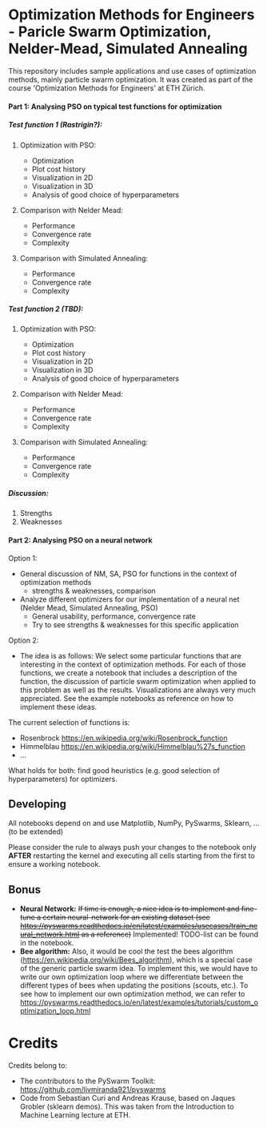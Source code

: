 # **Optimization Methods for Engineers** - Paricle Swarm Optimization, Nelder-Mead, Simulated Annealing
This repository includes sample applications and use cases of optimization methods, mainly particle swarm optimization. It was created as part of the course 'Optimization Methods for Engineers' at ETH Zürich.

#### Part 1: Analysing PSO on typical test functions for optimization
##### **Test function 1 (Rastrigin?):**
1. Optimization with PSO:
    * Optimization
    * Plot cost history
    * Visualization in 2D
    * Visualization in 3D 
    * Analysis of good choice of hyperparameters 
    
    
2. Comparison with Nelder Mead:
    * Performance
    * Convergence rate
    * Complexity
    
    
3. Comparison with Simulated Annealing: 
    * Performance
    * Convergence rate
    * Complexity


##### **Test function 2 (TBD):**
1. Optimization with PSO:
    * Optimization
    * Plot cost history
    * Visualization in 2D
    * Visualization in 3D 
    * Analysis of good choice of hyperparameters 
    
    
2. Comparison with Nelder Mead:
    * Performance
    * Convergence rate 
    * Complexity
    
    
3. Comparison with Simulated Annealing: 
    * Performance
    * Convergence rate
    * Complexity

##### **Discussion:**
1. Strengths
2. Weaknesses

#### Part 2: Analysing PSO on a neural network


Option 1:
* General discussion of NM, SA, PSO for functions in the context of optimization methods 
  * strengths & weaknesses, comparison
* Analyze different optimizers for our implementation of a neural net (Nelder Mead, Simulated Annealing, PSO)
  * General usability, performance, convergence rate
  * Try to see strengths & weaknesses for this specific application

Option 2:
* The idea is as follows: We select some particular functions that are interesting in the context of optimization methods. For each of those functions, we create a notebook that includes a description of the function, the discussion of particle swarm optimization when applied to this problem as well as the results. Visualizations are always very much appreciated. See the example notebooks as reference on how to implement these ideas.

The current selection of functions is:
  * Rosenbrock https://en.wikipedia.org/wiki/Rosenbrock_function
  * Himmelblau https://en.wikipedia.org/wiki/Himmelblau%27s_function
  * ...

What holds for both: find good heuristics (e.g. good selection of hyperparameters) for optimizers.



## Developing

All notebooks depend on and use Matplotlib, NumPy, PySwarms, Sklearn, ... (to be extended)

Please consider the rule to always push your changes to the notebook only **AFTER** restarting the kernel and executing all cells starting from the first to ensure a working notebook.

## Bonus
* **Neural Network:** ~~If time is enough, a nice idea is to implement and fine-tune a certain neural-network for an existing dataset (see https://pyswarms.readthedocs.io/en/latest/examples/usecases/train_neural_network.html as a reference)~~ Implemented! TODO-list can be found in the notebook.
* **Bee algorithm:** Also, it would be cool the test the bees algorithm (https://en.wikipedia.org/wiki/Bees_algorithm), which is a special case of the generic particle swarm idea. To implement this, we would have to write our own optimization loop where we differentiate between the different types of bees when updating the positions (scouts, etc.). To see how to implement our own optimization method, we can refer to https://pyswarms.readthedocs.io/en/latest/examples/tutorials/custom_optimization_loop.html

# Credits
Credits belong to:
* The contributors to the PySwarm Toolkit: https://github.com/ljvmiranda921/pyswarms
* Code from Sebastian Curi and Andreas Krause, based on Jaques Grobler (sklearn demos). This was taken from the Introduction to Machine Learning lecture at ETH.

